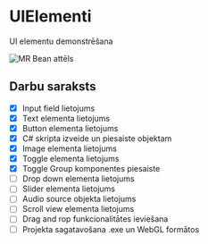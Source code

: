 # UIElementi
UI elementu demonstrēšana

![MR Bean attēls](https://veryfunnypics.eu/wp-content/uploads/2013/09/funny-picture-that-awkward-moment-when-your-download-pauses.png)
## Darbu saraksts
- [x] Input field lietojums
- [x] Text elementa lietojums
- [x] Button elementa lietojums
- [x] C# skripta izveide un piesaiste objektam
- [x] Image elementa lietojums
- [x] Toggle elementa lietojums
- [x] Toggle Group komponentes piesaiste
- [ ] Drop down elementa lietojums
- [ ] Slider elementa lietojums
- [ ] Audio source objekta lietojums
- [ ] Scroll view elementa lietojums
- [ ] Drag and rop funkcionalitātes ieviešana
- [ ] Projekta sagatavošana .exe un WebGL formātos
